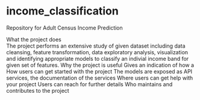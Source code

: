 # income_classification
Repository for Adult Census Income Prediction

What the project does   
  The project performs an extensive study of given dataset including data cleansing, feature transformation, data exploratory analysis, visualization and identifying  appropriate models to classify an indivial income band for given set of features.
Why the project is useful
    Gives an indication of how a 
How users can get started with the project
  The models are exposed as API services, the documentation of the services  <TODO>
Where users can get help with your project
  Users can reach <email ids> for further details
Who maintains and contributes to the project
    <Names of contributors> 
